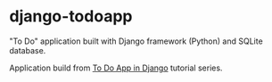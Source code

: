# django-todoapp
"To Do" application built with Django framework (Python) and SQLite database.

Application build from [To Do App in Django](https://www.codesnail.com/django/) tutorial series.
